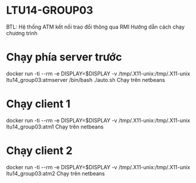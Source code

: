 # LTU14-GROUP03
BTL: Hệ thống ATM kết nối trao đổi thông qua RMI
Hướng dẫn cách chạy chương trình
# Chạy phía server trước
docker run -ti --rm -e DISPLAY=$DISPLAY -v /tmp/.X11-unix:/tmp/.X11-unix ltu14_group03:atmserver /bin/bash
./auto.sh
Chạy trên netbeans
# Chạy client 1
docker run -ti --rm -e DISPLAY=$DISPLAY -v /tmp/.X11-unix:/tmp/.X11-unix ltu14_group03:atm1
Chạy trên netbeans
# Chạy client 2
docker run -ti --rm -e DISPLAY=$DISPLAY -v /tmp/.X11-unix:/tmp/.X11-unix ltu14_group03:atm2
Chạy trên netbeans
